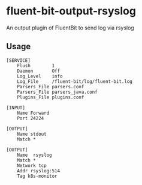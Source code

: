 # fluent-bit-output-rsyslog
An output plugin of FluentBit to send log via rsyslog

## Usage
```
[SERVICE]
    Flush        1
    Daemon       Off
    Log_Level    info
    Log_File     /fluent-bit/log/fluent-bit.log
    Parsers_File parsers.conf
    Parsers_File parsers_java.conf
    Plugins_File plugins.conf

[INPUT]
    Name Forward
    Port 24224

[OUTPUT]
    Name stdout
    Match *

[OUTPUT]
    Name  rsyslog 
    Match *
    Network tcp 
    Addr rsyslog:514
    Tag k8s-monitor 
```
